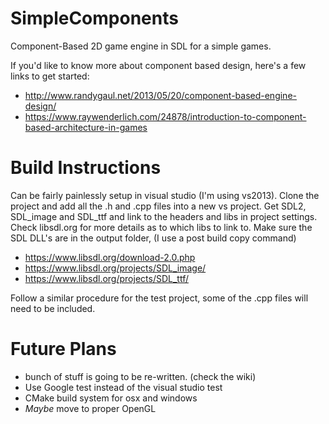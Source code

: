 # SimpleComponents
Component-Based 2D game engine in SDL for a simple games. 

If you'd like to know more about component based design, here's a few links to get started:
- http://www.randygaul.net/2013/05/20/component-based-engine-design/
- https://www.raywenderlich.com/24878/introduction-to-component-based-architecture-in-games

# Build Instructions

Can be fairly painlessly setup in visual studio (I'm using vs2013). 
Clone the project and add all the .h and .cpp files into a new vs project. 
Get SDL2, SDL_image and SDL_ttf and link to the headers and libs in project settings.
Check libsdl.org for more details as to which libs to link to.
Make sure the SDL DLL's are in the output folder, (I use a post build copy command)

- https://www.libsdl.org/download-2.0.php
- https://www.libsdl.org/projects/SDL_image/
- https://www.libsdl.org/projects/SDL_ttf/

Follow a similar procedure for the test project, some of the .cpp files will need to be included. 

# Future Plans
- bunch of stuff is going to be re-written. (check the wiki)
- Use Google test instead of the visual studio test
- CMake build system for osx and windows
- *Maybe* move to proper OpenGL



